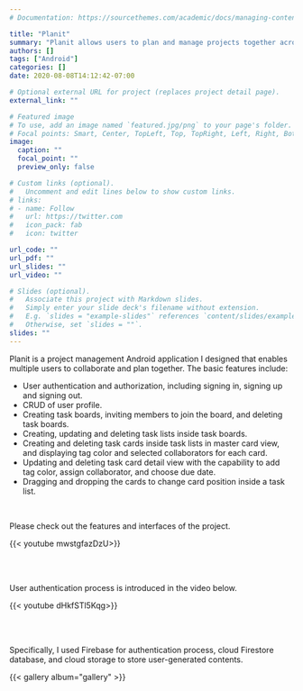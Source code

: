 ```yaml
---
# Documentation: https://sourcethemes.com/academic/docs/managing-content/

title: "Planit"
summary: "Planit allows users to plan and manage projects together across multilpe Android devices on its minimalist interface."
authors: []
tags: ["Android"]
categories: []
date: 2020-08-08T14:12:42-07:00

# Optional external URL for project (replaces project detail page).
external_link: ""

# Featured image
# To use, add an image named `featured.jpg/png` to your page's folder.
# Focal points: Smart, Center, TopLeft, Top, TopRight, Left, Right, BottomLeft, Bottom, BottomRight.
image:
  caption: ""
  focal_point: ""
  preview_only: false

# Custom links (optional).
#   Uncomment and edit lines below to show custom links.
# links:
# - name: Follow
#   url: https://twitter.com
#   icon_pack: fab
#   icon: twitter

url_code: ""
url_pdf: ""
url_slides: ""
url_video: ""

# Slides (optional).
#   Associate this project with Markdown slides.
#   Simply enter your slide deck's filename without extension.
#   E.g. `slides = "example-slides"` references `content/slides/example-slides.md`.
#   Otherwise, set `slides = ""`.
slides: ""
---
```




Planit is a project management Android application I designed that enables multiple users to collaborate and plan together. The basic features include:

- User authentication and authorization, including signing in, signing up and signing out.
- CRUD of user profile.
- Creating task boards, inviting members to join the board, and deleting task boards.
- Creating, updating and deleting task lists inside task boards.
- Creating and deleting task cards inside task lists in master card view, and displaying tag color and selected collaborators for each card.
- Updating and deleting task card detail view with the capability to add tag color, assign collaborator, and choose due date.
- Dragging and dropping the cards to change card position inside a task list.

<br>

Please check out the features and interfaces of the project.

{{< youtube mwstgfazDzU>}}

<br>

<br>

User authentication process is introduced in the video below.

{{< youtube dHkfSTl5Kqg>}}

<br>

<br>

Specifically, I used Firebase for authentication process, cloud Firestore database, and cloud storage to store user-generated contents.



{{< gallery album="gallery" >}}